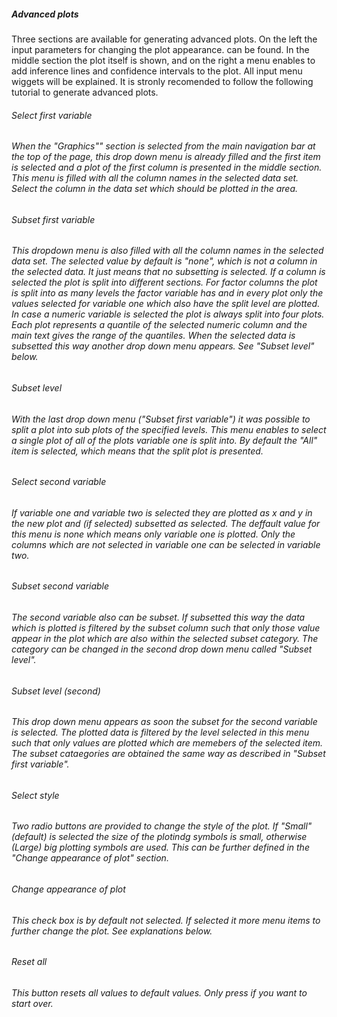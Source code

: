 <h5>Advanced plots</h5>
Three sections are available for generating advanced plots. On the left the input parameters for changing the plot appearance. can be found. In the middle section the plot itself is shown, and on the right a menu enables to add inference lines and confidence intervals to the plot. All input menu wiggets will be explained. It is stronly recomended to follow the following tutorial to generate advanced plots. 
<h6>Select first variable<h6>
When the "Graphics"" section is selected from the main navigation bar at the top of the page, this drop down menu is already filled and the first item is selected and a plot of the first column is presented in the middle section. This menu is filled with all the column names in the selected data set. Select the column in the data set which should be plotted in the area.
<h6>Subset first variable<h6>
This dropdown menu is also filled with all the column names in the selected data set. The selected value by default is "none", which is not a column in the selected data. It just means that no subsetting is selected. If a column is selected the plot is split into different sections. For factor columns the plot is split into as many levels the factor variable has and in every plot only the values selected for variable one which also have the split level are plotted. In case a numeric variable is selected the plot is always split into four plots. Each plot represents a quantile of the selected numeric column and the main text gives the range of the quantiles. When the selected data is subsetted this way another drop down menu appears. See "Subset level" below. 
<h6>Subset level<h6>
With the last drop down menu ("Subset first variable") it was possible to split a plot into sub plots of the specified levels. This menu enables to select a single plot of all of the plots variable one is split into. By default the "All" item is selected, which means that the split plot is presented.
<h6>Select second variable<h6>
If variable one and variable two is selected they are plotted as x and y in the new plot and (if selected) subsetted as selected. The deffault value for this menu is none which means only variable one is plotted. Only the columns which are not selected in variable one can be selected in variable two.
<h6>Subset second variable<h6>
The second variable also can be subset. If subsetted this way the data which is plotted is filtered by the subset column such that only those value appear in the plot which are also within the selected subset category. The category can be changed in the second drop down menu called "Subset level". 
<h6>Subset level (second)<h6>
This drop down menu appears as soon the subset for the second variable is selected. The plotted data is filtered by the level selected in this menu such that only values are plotted which are memebers of the selected item. The subset cataegories are obtained the same way as described in "Subset first variable".
<h6>Select style<h6>
Two radio buttons are provided to change the style of the plot. If "Small" (default) is selected the size of the plotindg symbols is small, otherwise (Large) big plotting symbols are used. This can be further defined in the "Change appearance of plot" section.
<h6>Change appearance of plot<h6>
This check box is by default not selected. If selected it more menu items to further change the plot. See explanations below.

<h6>Reset all<h6>
This button resets all values to default values. Only press if you want to start over.
